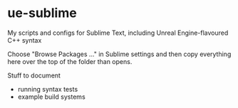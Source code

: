 # ue-sublime
My scripts and configs for Sublime Text, including Unreal Engine-flavoured C++ syntax

Choose "Browse Packages ..." in Sublime settings and then copy everything here over the top of the folder than opens.

Stuff to document
* running syntax tests
* example build systems

